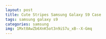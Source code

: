 ```yaml
---
layout: post
title: Cute Stripes Samsung Galaxy S9 Case
tags: samsung galaxy s9
categories: samsung
img: 1Mxt0AwZb6XnK5ot3n9iS7u_xB--X-Gmq
---
```

